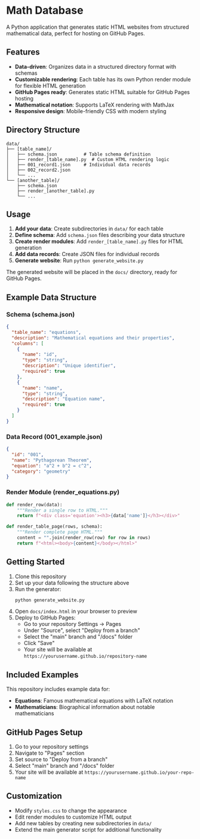# Math Database

A Python application that generates static HTML websites from structured mathematical data, perfect for hosting on GitHub Pages.

## Features

- **Data-driven**: Organizes data in a structured directory format with schemas
- **Customizable rendering**: Each table has its own Python render module for flexible HTML generation
- **GitHub Pages ready**: Generates static HTML suitable for GitHub Pages hosting
- **Mathematical notation**: Supports LaTeX rendering with MathJax
- **Responsive design**: Mobile-friendly CSS with modern styling

## Directory Structure

```
data/
├── [table_name]/
│   ├── schema.json          # Table schema definition
│   ├── render_[table_name].py  # Custom HTML rendering logic
│   ├── 001_record1.json     # Individual data records
│   ├── 002_record2.json
│   └── ...
└── [another_table]/
    ├── schema.json
    ├── render_[another_table].py
    └── ...
```

## Usage

1. **Add your data**: Create subdirectories in `data/` for each table
2. **Define schema**: Add `schema.json` files describing your data structure
3. **Create render modules**: Add `render_[table_name].py` files for HTML generation
4. **Add data records**: Create JSON files for individual records
5. **Generate website**: Run `python generate_website.py`

The generated website will be placed in the `docs/` directory, ready for GitHub Pages.

## Example Data Structure

### Schema (schema.json)
```json
{
  "table_name": "equations",
  "description": "Mathematical equations and their properties",
  "columns": [
    {
      "name": "id",
      "type": "string",
      "description": "Unique identifier",
      "required": true
    },
    {
      "name": "name",
      "type": "string",
      "description": "Equation name",
      "required": true
    }
  ]
}
```

### Data Record (001_example.json)
```json
{
  "id": "001",
  "name": "Pythagorean Theorem",
  "equation": "a^2 + b^2 = c^2",
  "category": "geometry"
}
```

### Render Module (render_equations.py)
```python
def render_row(data):
    """Render a single row to HTML."""
    return f"<div class='equation'><h3>{data['name']}</h3></div>"

def render_table_page(rows, schema):
    """Render complete page HTML."""
    content = "".join(render_row(row) for row in rows)
    return f"<html><body>{content}</body></html>"
```

## Getting Started

1. Clone this repository
2. Set up your data following the structure above
3. Run the generator:
   ```bash
   python generate_website.py
   ```
4. Open `docs/index.html` in your browser to preview
5. Deploy to GitHub Pages:
   - Go to your repository Settings → Pages
   - Under "Source", select "Deploy from a branch"
   - Select the "main" branch and "/docs" folder
   - Click "Save"
   - Your site will be available at `https://yourusername.github.io/repository-name`

## Included Examples

This repository includes example data for:
- **Equations**: Famous mathematical equations with LaTeX notation
- **Mathematicians**: Biographical information about notable mathematicians

## GitHub Pages Setup

1. Go to your repository settings
2. Navigate to "Pages" section
3. Set source to "Deploy from a branch"
4. Select "main" branch and "/docs" folder
5. Your site will be available at `https://yourusername.github.io/your-repo-name`

## Customization

- Modify `styles.css` to change the appearance
- Edit render modules to customize HTML output
- Add new tables by creating new subdirectories in `data/`
- Extend the main generator script for additional functionality